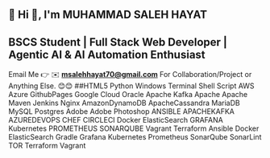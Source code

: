 ## 💫 Hi 👋, I'm MUHAMMAD SALEH HAYAT

## BSCS Student | Full Stack Web Developer | Agentic AI & AI Automation Enthusiast

Email Me 👉 ✉️ **msalehhayat70@gmail.com** For Collaboration/Project or Anything Else. 😊😊
##HTML5 Python Windows Terminal Shell Script AWS Azure GithubPages Google Cloud Oracle Apache Kafka Apache Apache Maven Jenkins Nginx AmazonDynamoDB ApacheCassandra MariaDB MySQL Postgres Adobe Adobe Photoshop ANSIBLE APACHEKAFKA AZUREDEVOPS CHEF CIRCLECI Docker ElasticSearch GRAFANA Kubernetes PROMETHEUS SONARQUBE Vagrant Terraform Ansible Docker ElasticSearch Gradle Grafana Kubernetes Prometheus SonarQube SonarLint TOR Terraform Vagrant
